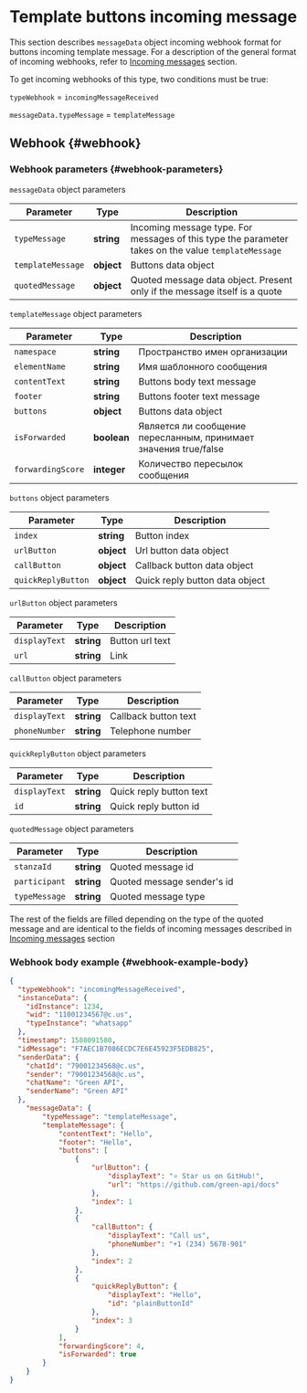 # Template buttons incoming message

This section describes `messageData` object incoming webhook format for buttons incoming template message. For a description of the general format of incoming webhooks, refer to [Incoming messages](Webhook-IncomingMessageReceived.md) section.

To get incoming webhooks of this type, two conditions must be true:

`typeWebhook` = `incomingMessageReceived`

`messageData.typeMessage` = `templateMessage`

## Webhook {#webhook}

### Webhook parameters {#webhook-parameters}

`messageData` object parameters

| Parameter           | Type        | Description                                                                                          |
| ----------------- | ---------- | ----------------------------------------------------------------------------------------------- |
| `typeMessage`     | **string** | Incoming message type. For messages of this type the parameter takes on the value `templateMessage`       |
| `templateMessage` | **object** | Buttons data object                                                           |
| `quotedMessage`   | **object** | Quoted message data object. Present only if the message itself is a quote |

`templateMessage` object parameters

| Parameter      | Type        | Description               |
| ------------- | ---------- | ------------------- |
| `namespace` | **string** | Пространство имен организации|
| `elementName` | **string** | Имя шаблонного сообщения|
| `contentText` | **string** | Buttons body text message|
| `footer` | **string** | Buttons footer text message|
| `buttons`   | **object** | Buttons data object |
|`isForwarded` | **boolean** | Является ли сообщение пересланным, принимает значения true/false
|`forwardingScore` | **integer** | Количество пересылок сообщения

`buttons` object parameters

| Parameter       | Type       | Description               |
| ------------- | ---------- | ------------------- |
| `index` | **string** | Button index |
| `urlButton` | **object** | Url button data object |
| `callButton` | **object** | Callback button data object |
| `quickReplyButton` | **object** | Quick reply button data object |

`urlButton` object parameters

| Parameter       | Type       | Description       |
| ------------- | ---------- | ------------------- |
| `displayText` | **string** | Button url text|
| `url` | **string** | Link |

`callButton` object parameters

| Parameter        | Type      | Description          |
| ------------- | ---------- | ------------------- |
| `displayText` | **string** | Callback button text|
| `phoneNumber` | **string** | Telephone number |

`quickReplyButton` object parameters

| Parameter      | Type       | Description          |
| ------------- | ---------- | ------------------- |
| `displayText` | **string** | Quick reply button text|
| `id` | **string** | Quick reply button id |

`quotedMessage` object parameters

| Parameter      | Type       | Description          |
| ------------- | ---------- | ------------------- |
| `stanzaId` | **string** | Quoted message id |
| `participant` | **string** | Quoted message sender's id |
| `typeMessage` | **string** | Quoted message type |

The rest of the fields are filled depending on the type of the quoted message and are identical to the fields of incoming messages described in [Incoming messages](Webhook-IncomingMessageReceived.md) section

### Webhook body example {#webhook-example-body}

```json
{
  "typeWebhook": "incomingMessageReceived",
  "instanceData": {
    "idInstance": 1234,
    "wid": "11001234567@c.us",
    "typeInstance": "whatsapp"
  },
  "timestamp": 1588091580,
  "idMessage": "F7AEC1B7086ECDC7E6E45923F5EDB825",
  "senderData": {
    "chatId": "79001234568@c.us",
    "sender": "79001234568@c.us",
    "chatName": "Green API",
    "senderName": "Green API"
  },
    "messageData": {
        "typeMessage": "templateMessage",
        "templateMessage": {
            "contentText": "Hello",
            "footer": "Hello",
            "buttons": [
                {
                    "urlButton": {
                        "displayText": "⭐ Star us on GitHub!",
                        "url": "https://github.com/green-api/docs"
                    },
                    "index": 1
                },
                {
                    "callButton": {
                        "displayText": "Call us",
                        "phoneNumber": "+1 (234) 5678-901"
                    },
                    "index": 2
                },
                {
                    "quickReplyButton": {
                        "displayText": "Hello",
                        "id": "plainButtonId"
                    },
                    "index": 3
                }
            ],
            "forwardingScore": 4,
            "isForwarded": true
        }
    }
}
```
